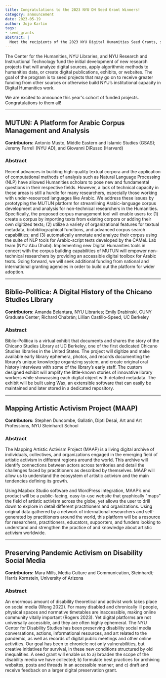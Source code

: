 ```yaml
---
title: Congratulations to the 2023 NYU DH Seed Grant Winners!
category: announcement
date: 2023-05-19
author: Jojo Karlin
tags:
- seed_grants
abstract: |
  Meet the recipients of the 2023 NYU Digital Humanities Seed Grants, sponsored by the NYU Center for Humanities, NYU Libraries, and NYU Research and Instructional Technology.
---
```

The Center for the Humanities, NYU Libraries, and NYU Research and Instructional Technology fund the initial development of new research projects that will analyze digital sources, apply algorithmic methods to humanities data, or create digital publications, exhibits, or websites. The goal of the program is to seed projects that may go on to receive greater funding from other sources or otherwise build NYU’s institutional capacity in Digital Humanities work.

We are excited to announce this year's cohort of funded projects. Congratulations to them all!

--------------

## MUTUN: A Platform for Arabic Corpus Management and Analysis

**Contributors:** Antonio Musto, Middle Eastern and Islamic Studies (GSAS); Jeremy Farrell (NYU AD), and Giovanni DiRusso (Harvard)

### Abstract
Recent advances in building high-quality textual corpora and the application of computational methods of analysis such as Natural Language Processing (NLP) have allowed Humanities scholars to pose new and fundamental questions in their respective fields. However, a lack of technical capacity in these areas is still a hurdle for many researchers, especially those working with under-resourced languages like Arabic. We address these issues by prototyping the MUTUN platform for streamlining Arabic-language corpus development and analysis for non-technical researchers in the Humanities. Specifically, the proposed corpus management tool will enable users to: (1) create a corpus by importing texts from existing corpora or adding their own digitized texts; (2) utilize a variety of organizational features for textual metadata, biobibliographical functions, and advanced corpus search capabilities; and (3) automatically annotate and analyze their corpus using the suite of NLP tools for Arabic-script texts developed by the CAMeL Lab team (NYU Abu Dhabi). Implementing new Digital Humanities tools in concert with the corpus building capabilities of MUTUN will empower non-technical researchers by providing an accessible digital toolbox for Arabic texts. Going forward, we will seek additional funding from national and international granting agencies in order to build out the platform for wider adoption.

---------

## Biblio-Política: A Digital History of the Chicano Studies Library

**Contributors:** Amanda Belantara, NYU Libraries; Emily Drabinski, CUNY Graduate Center; Richard Chabrán; Lillian Castillo-Speed, UC Berkeley

### Abstract
Biblio-Política is a virtual exhibit that documents and shares the story of the Chicano Studies Library at UC Berkeley, one of the first dedicated Chicano Studies libraries in the United States. The project will digitize and make available early library ephemera, photos, and records documenting the library’s unique knowledge organizing system, and create original oral history interviews with some of the library’s early staff. The custom designed exhibit will amplify the little-known stories of innovative library workers while showcasing each digital object with detailed metadata. The exhibit will be built using Wax, an extensible software that can easily be maintained and later stored in a dedicated repository.

---------

## Mapping Artistic Activism Project (MAAP)

**Contributors:** Stephen Duncombe, Gallatin, Dipti Desai, Art and Art Professions, NYU Steinhardt School

### Abstract
The Mapping Artistic Activism Project (MAAP) is a living digital archive of individuals, collectives, and organizations engaged in the emerging field of artistic activism in different regions around the world. This archive will identify connections between actors across territories and detail the challenges faced by practitioners as described by themselves. MAAP will allow us to understand the ecosystem of artistic activism and the main tendencies defining its growth.

Using Mapbox Studio software and WordPress integration, MAAP’s end product will be a public-facing, easy-to-use website that graphically "maps" the field of artistic activism across the globe, yet allows the user to drill down to explore in detail different practitioners and organizations. Using original data gathered by a network of international researchers and self-generated by practitioners around the world, this platform will be a resource for researchers, practitioners, educators, supporters, and funders looking to understand and strengthen the practice of and knowledge about artistic activism worldwide.

---------

## Preserving Pandemic Activism on Disability Social Media

**Contributors:** Mara Mills, Media Culture and Communication, Steinhardt; Harris Kornstein, University of Arizona

### Abstract
An enormous amount of disability theoretical and activist work takes place on social media (Wong 2022). For many disabled and chronically ill people, physical spaces and normative timetables are inaccessible, making online community vitally important (Rogers 2023). Yet digital platforms are not universally accessible, and they are often highly ephemeral. The NYU Center for Disability Studies has been preserving disability social media conversations, actions, informational resources, and art related to the pandemic, as well as records of digital public meetings and other online activities. Our goal has been to chronicle not only vulnerabilities, but creative initiatives for survival, in these new conditions structured by old inequalities. A seed grant will enable us to a) broaden the scope of the disability media we have collected; b) formulate best practices for archiving websites, posts and threads in an accessible manner; and c) draft and receive feedback on a larger digital preservation grant.
